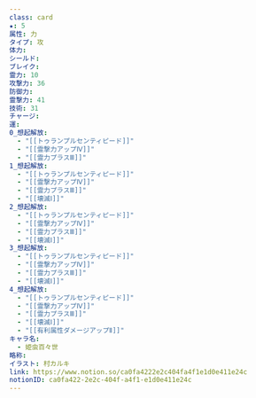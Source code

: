 ```yaml
---
class: card
★: 5
属性: 力
タイプ: 攻
体力: 
シールド: 
ブレイク: 
霊力: 10
攻撃力: 36
防御力: 
霊撃力: 41
技術: 31
チャージ: 
運: 
0_想起解放:
  - "[[トゥランプルセンティピード]]"
  - "[[霊撃力アップⅣ]]"
  - "[[霊力プラスⅢ]]"
1_想起解放:
  - "[[トゥランプルセンティピード]]"
  - "[[霊撃力アップⅣ]]"
  - "[[霊力プラスⅢ]]"
  - "[[壊滅Ⅰ]]"
2_想起解放:
  - "[[トゥランプルセンティピード]]"
  - "[[霊撃力アップⅣ]]"
  - "[[霊力プラスⅢ]]"
  - "[[壊滅Ⅰ]]"
3_想起解放:
  - "[[トゥランプルセンティピード]]"
  - "[[霊撃力アップⅣ]]"
  - "[[霊力プラスⅢ]]"
  - "[[壊滅Ⅰ]]"
4_想起解放:
  - "[[トゥランプルセンティピード]]"
  - "[[霊撃力アップⅣ]]"
  - "[[霊力プラスⅢ]]"
  - "[[壊滅Ⅰ]]"
  - "[[有利属性ダメージアップⅡ]]"
キャラ名:
  - 姫虫百々世
略称: 
イラスト: 村カルキ
link: https://www.notion.so/ca0fa4222e2c404fa4f1e1d0e411e24c
notionID: ca0fa422-2e2c-404f-a4f1-e1d0e411e24c
---
```

